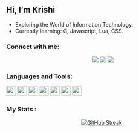 ## Hi, I’m Krishi
- Exploring the World of Information Technology. 
- Currently learning: C, Javascript, Lua, CSS.

### Connect with me:
 
<p align="center">
  &nbsp;
  <a href="sarmakrishi@gmail.com"><img src="https://img.shields.io/badge/Gmail-ff0000?style=for-the-badge&logo=gmail&logoColor=white"></a>
  <a href="https://twitter.com/sarmakrishi"><img src="https://img.shields.io/badge/Twitter-1DA1F2?style=for-the-badge&logo=twitter&logoColor=white" /></a>
  <a href="https://krishi34s.hashnode.dev/"><img src="https://img.shields.io/badge/Hashnode-00008B?style=for-the-badge&logo=hashnode&logoColor=white" /></a>
 </p>

### Languages and Tools:


<code><img height="25" src="https://upload.wikimedia.org/wikipedia/commons/1/19/C_Logo.png"></code>
<code><img height="25" src="https://upload.wikimedia.org/wikipedia/commons/6/6a/JavaScript-logo.png?20120221235433"></code>
<code><img height="25" src="https://upload.wikimedia.org/wikipedia/commons/thumb/c/cf/Lua-Logo.svg/1200px-Lua-Logo.svg.png"></code>
<code><img height="25" src="https://upload.wikimedia.org/wikipedia/commons/thumb/d/d5/CSS3_logo_and_wordmark.svg/1452px-CSS3_logo_and_wordmark.svg.png"></code>
<code><img height="25" src="https://upload.wikimedia.org/wikipedia/commons/thumb/6/61/HTML5_logo_and_wordmark.svg/2048px-HTML5_logo_and_wordmark.svg.png"></code>
<code><img height="25" src="https://play-lh.googleusercontent.com/AoGxhHsKQ6IKbaV5cUJ9D_oDZm3E5LDZqbtM0_dV1wEjDnyMeV29B1-1ocNB91shZsng=w526-h296-rw"></code>
<code><img height="25" src="https://cdn.jsdelivr.net/gh/devicons/devicon/icons/git/git-original.svg"></code>
<br />

### My Stats :
<div id="header" align="center">
	
[![GitHub Streak](https://github-readme-streak-stats.herokuapp.com?user=Krishi34S&theme=dracula&background=000000&border=00D5DD)](https://git.io/streak-stats)

</div>

<!---
Krishi34S/Krishi34S is a ✨ special ✨ repository because its `README.md` (this file) appears on your GitHub profile.
You can click the Preview link to take a look at your changes.
--->
